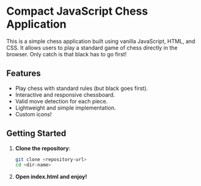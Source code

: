 # Compact JavaScript Chess Application

This is a simple chess application built using vanilla JavaScript, HTML, and CSS. It allows users to play a standard game of chess directly in the browser. Only catch is that black has to go first!

## Features

- Play chess with standard rules (but black goes first).
- Interactive and responsive chessboard.
- Valid move detection for each piece.
- Lightweight and simple implementation.
- Custom icons!

## Getting Started

1. **Clone the repository**:
   ```bash
   git clone <repository-url>
   cd <dir-name>
2. **Open index.html and enjoy!**


